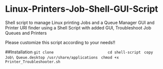 # Linux-Printers-Job-Shell-GUI-Script
Shell script to manage Linux printing Jobs and 
a Queue Manager GUI and Printer URI finder 
using a Shell Script with added GUI, Troubleshoot Job Queues and Printers

Please customize this script according to your needs!!

##Installation
```git clone                        ```
```cd shell-script ```
```copy Job\ Queue.desktop /usr/share/applications ```
```chmod +x Printer_Troubleshooter.sh ```
